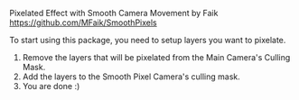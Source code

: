 Pixelated Effect with Smooth Camera Movement by Faik
https://github.com/MFaik/SmoothPixels

To start using this package, you need to setup layers you want to pixelate.
1) Remove the layers that will be pixelated from the Main Camera's Culling Mask.
2) Add the layers to the Smooth Pixel Camera's culling mask.
3) You are done :)